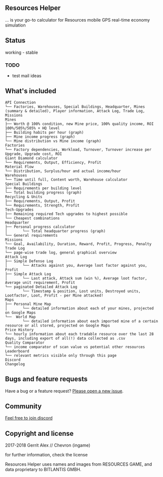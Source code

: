 ## Resources Helper

... is your go-to calculator for Resources mobile GPS real-time economy simulation

## Status

working - stable

### TODO

* test mail ideas

## What's included

```
API Connection
└── Factories, Warehouses, Special Buildings, Headquarter, Mines (summary & detailed), Player information, Attack Log, Trade Log, Missions
Mines
├── Worth @ 100% condition, new Mine price, 100% quality income, ROI 100%/505%/505% + HQ level
├── Building habits per hour (graph)
├── Mine income progress (graph)
└── Mine distribution vs Mine income (graph)
Factories
└── Factory dependencies, Workload, Turnover, Turnover increase per Upgrade, Upgrade cost, ROI
Giant Diamond calculator
└── Requirements, Output, Efficiency, Profit
Material Flow
└── Distribution, Surplus/hour and actual income/hour
Warehouses
└── Time until full, Content worth, Warehouse calculator
Special Buildings
├── Requirements per building level
└── Total building progress (graph)
Recycling & Units
├── Requirements, Output, Profit
└── Requirements, Strength, Profit
Tech-Upgrades
├── Remaining required Tech upgrades to highest possible
└── Cheapest combinations
Headquarter
├── Personal progress calculator
│       └── Total headquarter progress (graph)
└── General requirements
Missions
└── Goal, Availability, Duration, Reward, Profit, Progress, Penalty
Trade Log
└── page-wise trade log, general graphical overview
Attack Log
├── Simple Defense Log
│       └── Attacks against you, Average loot factor against you, Profit
├── Simple Attack Log
│       └── Last attack, Attack sum (win %), Average loot factor, Average unit requirement, Profit
└── paginated Detailed Attack Log
        └── Timestamp & position, Lost units, Destroyed units, Lootfactor, Loot, Profit - per Mine attacked!
Maps
├── Personal Mine Map
│       └── detailed information about each of your mines, projected on Google Maps
└──  World Map
        └── detailed information about each imported mine of a certain resource or all stored, projected on Google Maps
Price History
└── hourly information about each tradable resource over the last 28 days, including export of all(!) data collected as .csv
Quality Comparator
└── income comparator of scan value vs potential other resources
Leaderboard
└── relevant metrics visible only through this page
Discord
Changelog
```

## Bugs and feature requests

Have a bug or a feature request? [Please open a new issue](https://github.com/ljosberinn/resources-helper/issues/new).

## Community

[Feel free to join discord](https://discordapp.com/invite/HeepZV)

## Copyright and license

2017-2018 Gerrit Alex // Chevron (ingame)

for further information, check the license

Resources Helper uses names and images from RESOURCES GAME, and data proprietary to BITLANTIS GMBH.
